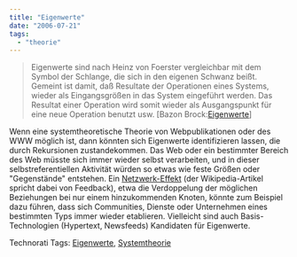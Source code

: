 ```yaml
---
title: "Eigenwerte"
date: "2006-07-21"
tags: 
  - "theorie"
---
```


> Eigenwerte sind nach Heinz von Foerster vergleichbar mit dem Symbol der Schlange, die sich in den eigenen Schwanz beißt. Gemeint ist damit, daß Resultate der Operationen eines Systems, wieder als Eingangsgrößen in das System eingeführt werden. Das Resultat einer Operation wird somit wieder als Ausgangspunkt für eine neue Operation benutzt usw. \[Bazon Brock:[Eigenwerte](http://www.brock.uni-wuppertal.de/cgi-bin/echo.pl?vorlage=v_white_32&stw=Eigenwerte)\]

Wenn eine systemtheoretische Theorie von Webpublikationen oder des WWW möglich ist, dann könnten sich Eigenwerte identifizieren lassen, die durch Rekursionen zustandekommen. Das Web oder ein bestimmter Bereich des Web müsste sich immer wieder selbst verarbeiten, und in dieser selbstreferentiellen Aktivität würden so etwas wie feste Größen oder "Gegenstände" entstehen. Ein [Netzwerk-Effekt](http://en.wikipedia.org/wiki/Network_effect) (der Wikipedia-Artikel spricht dabei von Feedback), etwa die Verdoppelung der möglichen Beziehungen bei nur einem hinzukommenden Knoten, könnte zum Beispiel dazu führen, dass sich Communities, Dienste oder Unternehmen eines bestimmten Typs immer wieder etablieren. Vielleicht sind auch Basis-Technologien (Hypertext, Newsfeeds) Kandidaten für Eigenwerte.

Technorati Tags: [Eigenwerte](http://www.technorati.com/tag/Eigenwerte), [Systemtheorie](http://www.technorati.com/tag/Systemtheorie)
